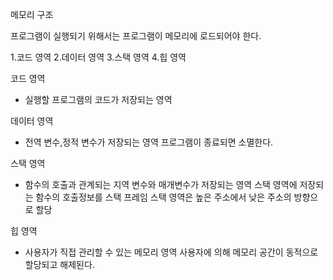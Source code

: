 메모리 구조 

프로그램이 실행되기 위해서는 프로그램이 메모리에 로드되어야 한다.

1.코드 영역
2.데이터 영역
3.스택 영역
4.힙 영역

코드 영역
- 실행할 프로그램의 코드가 저장되는 영역

데이터 영역
- 전역 변수,정적 변수가 저장되는 영역
프로그램이 종료되면 소멸한다.

스택 영역
- 함수의 호출과 관계되는 지역 변수와 매개변수가 저장되는 영역
스택 영역에 저장되는 함수의 호출정보를 스택 프레임
스택 영역은 높은 주소에서 낮은 주소의 방향으로 할당

힙 영역
- 사용자가 직접 관리할 수 있는 메모리 영역
사용자에 의해 메모리 공간이 동적으로 할당되고 해제된다.
